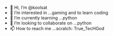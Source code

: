 - 👋 Hi, I’m @koolsat
- 👀 I’m interested in ...gaming and to learn coding
- 🌱 I’m currently learning ...python
- 💞️ I’m looking to collaborate on ...python
- 📫 How to reach me ...scratch: True_TecHGod

<!---
koolsat/koolsat is a ✨ special ✨ repository because its `README.md` (this file) appears on your GitHub profile.
You can click the Preview link to take a look at your changes.
--->
